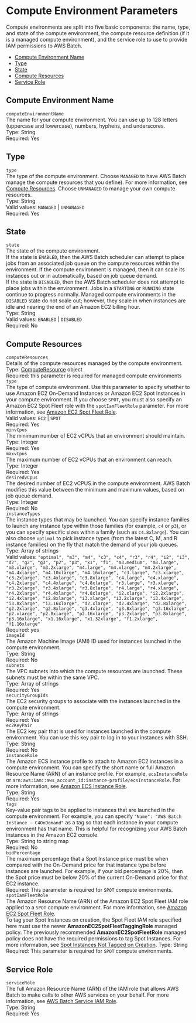 # Compute Environment Parameters<a name="compute_environment_parameters"></a>

Compute environments are split into five basic components: the name, type, and state of the compute environment, the compute resource definition \(if it is a managed compute environment\), and the service role to use to provide IAM permissions to AWS Batch\.


+ [Compute Environment Name](#compute_environment_name)
+ [Type](#compute_environment_type)
+ [State](#compute_environment_state)
+ [Compute Resources](#compute_environment_compute_resources)
+ [Service Role](#compute_environment_service_role)

## Compute Environment Name<a name="compute_environment_name"></a>

`computeEnvironmentName`  
The name for your compute environment\. You can use up to 128 letters \(uppercase and lowercase\), numbers, hyphens, and underscores\.  
Type: String  
Required: Yes

## Type<a name="compute_environment_type"></a>

`type`  
The type of the compute environment\. Choose `MANAGED` to have AWS Batch manage the compute resources that you define\)\. For more information, see [Compute Resources](#compute_environment_compute_resources)\. Choose `UNMANAGED` to manage your own compute resources\.  
Type: String  
Valid values: `MANAGED` | `UNMANAGED`  
Required: Yes

## State<a name="compute_environment_state"></a>

`state`  
The state of the compute environment\.  
If the state is `ENABLED`, then the AWS Batch scheduler can attempt to place jobs from an associated job queue on the compute resources within the environment\. If the compute environment is managed, then it can scale its instances out or in automatically, based on job queue demand\.  
If the state is `DISABLED`, then the AWS Batch scheduler does not attempt to place jobs within the environment\. Jobs in a `STARTING` or `RUNNING` state continue to progress normally\. Managed compute environments in the `DISABLED` state do not scale out; however, they scale in when instances are idle and nearing the end of an Amazon EC2 billing hour\.   
Type: String  
Valid values: `ENABLED` | `DISABLED`  
Required: No

## Compute Resources<a name="compute_environment_compute_resources"></a>

`computeResources`  
Details of the compute resources managed by the compute environment\.   
Type: [ComputeResource](http://docs.aws.amazon.com/batch/latest/APIReference/API_ComputeResource.html) object  
Required: this parameter is required for managed compute environments    
`type`  
The type of compute environment\. Use this parameter to specify whether to use Amazon EC2 On\-Demand Instances or Amazon EC2 Spot Instances in your compute environment\. If you choose `SPOT`, you must also specify an Amazon EC2 Spot Fleet role with the `spotIamFleetRole` parameter\. For more information, see [Amazon EC2 Spot Fleet Role](spot_fleet_IAM_role.md)\.  
Valid values: `EC2` | `SPOT`  
Required: Yes  
`minvCpus`  
The minimum number of EC2 vCPUs that an environment should maintain\.  
Type: Integer  
Required: Yes  
`maxvCpus`  
The maximum number of EC2 vCPUs that an environment can reach\.   
Type: Integer  
Required: Yes  
`desiredvCpus`  
The desired number of EC2 vCPUS in the compute environment\. AWS Batch modifies this value between the minimum and maximum values, based on job queue demand\.  
Type: Integer  
Required: No  
`instanceTypes`  
The instance types that may be launched\. You can specify instance families to launch any instance type within those families \(for example, `c4` or `p3`\), or you can specify specific sizes within a family \(such as `c4.8xlarge`\)\. You can also choose `optimal` to pick instance types \(from the latest C, M, and R instance families\) on the fly that match the demand of your job queues\.  
Type: Array of strings  
Valid values: `"optimal", "m3", "m4", "c3", "c4", "r3", "r4", "i2", "i3", "d2", "g2", "g3", "p2", "p3", "x1", "f1", "m3.medium", "m3.large", "m3.xlarge", "m3.2xlarge", "m4.large", "m4.xlarge", "m4.2xlarge", "m4.4xlarge", "m4.10xlarge", "m4.16xlarge", "c3.large", "c3.xlarge", "c3.2xlarge", "c3.4xlarge", "c3.8xlarge", "c4.large", "c4.xlarge", "c4.2xlarge", "c4.4xlarge", "c4.8xlarge", "r3.large", "r3.xlarge", "r3.2xlarge", "r3.4xlarge", "r3.8xlarge", "r4.large", "r4.xlarge", "r4.2xlarge", "r4.4xlarge", "r4.8xlarge", "i2.xlarge", "i2.2xlarge", "i2.4xlarge", "i2.8xlarge", "i3.xlarge", "i3.2xlarge", "i3.4xlarge", "i3.8xlarge", "i3.16xlarge", "d2.xlarge", "d2.4xlarge", "d2.8xlarge", "g2.2xlarge", "g2.8xlarge", "g3.4xlarge", "g3.8xlarge", "g3.16xlarge", "p2.xlarge", "p2.8xlarge", "p2.16xlarge", "p3.2xlarge", "p3.8xlarge", "p3.16xlarge", "x1.16xlarge", "x1.32xlarge", "f1.2xlarge", "f1.16xlarge"`  
Required: yes  
`imageId`  
The Amazon Machine Image \(AMI\) ID used for instances launched in the compute environment\.  
Type: String  
Required: No  
`subnets`  
The VPC subnets into which the compute resources are launched\. These subnets must be within the same VPC\.  
Type: Array of strings  
Required: Yes  
`securityGroupIds`  
The EC2 security groups to associate with the instances launched in the compute environment\.   
Type: Array of strings  
Required: Yes  
`ec2KeyPair`  
The EC2 key pair that is used for instances launched in the compute environment\. You can use this key pair to log in to your instances with SSH\.  
Type: String  
Required: No  
`instanceRole`  
The Amazon ECS instance profile to attach to Amazon EC2 instances in a compute environment\. You can specify the short name or full Amazon Resource Name \(ARN\) of an instance profile\. For example, `ecsInstanceRole` or `arn:aws:iam::aws_account_id:instance-profile/ecsInstanceRole`\. For more information, see [Amazon ECS Instance Role](instance_IAM_role.md)\.  
Type: String  
Required: Yes  
`tags`  
Key\-value pair tags to be applied to instances that are launched in the compute environment\. For example, you can specify `"Name": "AWS Batch Instance - C4OnDemand"` as a tag so that each instance in your compute environment has that name\. This is helpful for recognizing your AWS Batch instances in the Amazon EC2 console\.  
Type: String to string map  
Required: No  
`bidPercentage`  
The maximum percentage that a Spot Instance price must be when compared with the On\-Demand price for that instance type before instances are launched\. For example, if your bid percentage is 20%, then the Spot price must be below 20% of the current On\-Demand price for that EC2 instance\.  
Required: This parameter is required for `SPOT` compute environments\.  
`spotIamFleetRole`  
The Amazon Resource Name \(ARN\) of the Amazon EC2 Spot Fleet IAM role applied to a `SPOT` compute environment\. For more information, see [Amazon EC2 Spot Fleet Role](spot_fleet_IAM_role.md)\.  
To tag your Spot Instances on creation, the Spot Fleet IAM role specified here must use the newer **AmazonEC2SpotFleetTaggingRole** managed policy\. The previously recommended **AmazonEC2SpotFleetRole** managed policy does not have the required permissions to tag Spot Instances\. For more information, see [Spot Instances Not Tagged on Creation](troubleshooting.md#spot-instance-no-tag)\.
Type: String  
Required: This parameter is required for `SPOT` compute environments\.

## Service Role<a name="compute_environment_service_role"></a>

`serviceRole`  
The full Amazon Resource Name \(ARN\) of the IAM role that allows AWS Batch to make calls to other AWS services on your behalf\. For more information, see [AWS Batch Service IAM Role](service_IAM_role.md)\.  
Type: String  
Required: Yes